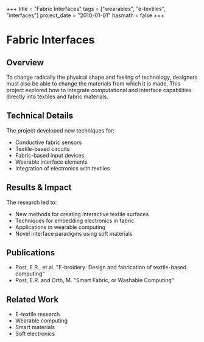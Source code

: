+++
title = "Fabric Interfaces"
tags = ["wearables", "e-textiles", "interfaces"]
project_date = "2010-01-01"
hasmath = false
+++

# Fabric Interfaces

## Overview
To change radically the physical shape and feeling of technology, designers must also be able to change the materials from which it is made. This project explored how to integrate computational and interface capabilities directly into textiles and fabric materials.

## Technical Details
The project developed new techniques for:
- Conductive fabric sensors
- Textile-based circuits
- Fabric-based input devices
- Wearable interface elements
- Integration of electronics with textiles

## Results & Impact
The research led to:
- New methods for creating interactive textile surfaces
- Techniques for embedding electronics in fabric
- Applications in wearable computing
- Novel interface paradigms using soft materials

## Publications
- Post, E.R., et al. "E-broidery: Design and fabrication of textile-based computing"
- Post, E.R. and Orth, M. "Smart Fabric, or Washable Computing"

## Related Work
- E-textile research
- Wearable computing
- Smart materials
- Soft electronics
